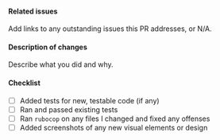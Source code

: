 #### Related issues
Add links to any outstanding issues this PR addresses, or N/A.
#### Description of changes
Describe what you did and why.
#### Checklist
- [ ] Added tests for new, testable code (if any)
- [ ] Ran and passed existing tests
- [ ] Ran `rubocop` on any files I changed and fixed any offenses
- [ ] Added screenshots of any new visual elements or design
